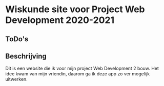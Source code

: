 # Wiskunde site voor Project Web Development 2020-2021
## ToDo's

## Beschrijving
Dit is een website die ik voor mijn project Web Development 2 bouw. Het idee kwam van mijn vriendin, daarom ga ik deze app zo ver mogelijk uitwerken.
